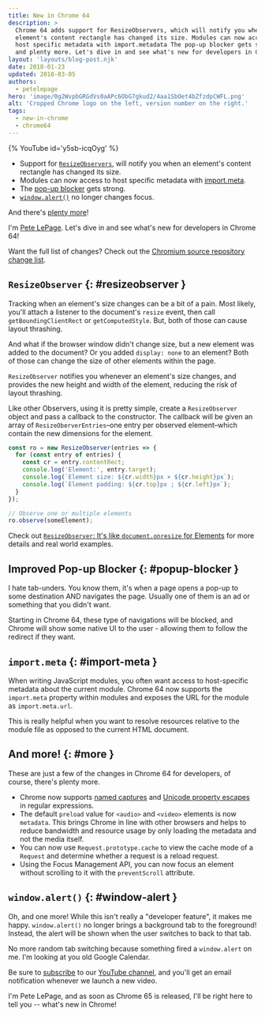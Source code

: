 ```yaml
---
title: New in Chrome 64
description: >
  Chrome 64 adds support for ResizeObservers, which will notify you when an
  element's content rectangle has changed its size. Modules can now access to
  host specific metadata with import.metadata The pop-up blocker gets strong
  and plenty more. Let's dive in and see what's new for developers in Chrome 64!
layout: 'layouts/blog-post.njk'
date: 2018-01-23
updated: 2018-03-05
authors:
  - petelepage
hero: 'image/0g2WvpbGRGdVs0aAPc6ObG7gkud2/4aa1SbOet4bZfzdpCWFL.png'
alt: 'Cropped Chrome logo on the left, version number on the right.'
tags:
  - new-in-chrome
  - chrome64
---
```


{% YouTube id='y5sb-icqOyg' %}

- Support for [`ResizeObservers`](#resizeobserver), will notify you
  when an element's content rectangle has changed its size.
- Modules can now access to host specific metadata with
  [import.meta](#import-meta).
- The [pop-up blocker](#popup-blocker) gets strong.
- [`window.alert()`](#window-alert) no longer changes focus.

And there's [plenty more](#more)!

I'm [Pete LePage](https://petelepage.com/). Let's dive in and see what's new for developers in Chrome 64!

Want the full list of changes? Check out the
[Chromium source repository change list](https://chromium.googlesource.com/chromium/src/+log/63.0.3239.84..64.0.3282.140).

## `ResizeObserver` {: #resizeobserver }

Tracking when an element's size changes can be a bit of a pain. Most likely,
you'll attach a listener to the document's `resize` event, then call
`getBoundingClientRect` or `getComputedStyle`. But, both of those can cause
layout thrashing.

And what if the browser window didn't change size, but a new element was added
to the document? Or you added `display: none` to an element? Both of those
can change the size of other elements within the page.

`ResizeObserver` notifies you whenever an element's size changes, and
provides the new height and width of the element, reducing the risk of
layout thrashing.

Like other Observers, using it is pretty simple, create a `ResizeObserver`
object and pass a callback to the constructor. The callback will be given
an array of `ResizeOberverEntries`–one entry per observed element–which
contain the new dimensions for the element.

```js
const ro = new ResizeObserver(entries => {
  for (const entry of entries) {
    const cr = entry.contentRect;
    console.log('Element:', entry.target);
    console.log(`Element size: ${cr.width}px × ${cr.height}px`);
    console.log(`Element padding: ${cr.top}px ; ${cr.left}px`);
  }
});

// Observe one or multiple elements
ro.observe(someElement);
```

Check out [`ResizeObserver`: It's like `document.onresize` for
Elements](https://developers.google.com/web/updates/2016/10/resizeobserver)
for more details and real world examples.

## Improved Pop-up Blocker {: #popup-blocker }

I hate tab-unders. You know them, it's when a page opens a pop-up to some
destination AND navigates the page. Usually one of them is an ad or
something that you didn't want.

Starting in Chrome 64, these type of navigations will be blocked, and Chrome
will show some native UI to the user - allowing them to follow the redirect
if they want.

## `import.meta` {: #import-meta }

When writing JavaScript modules, you often want access to host-specific
metadata about the current module. Chrome 64 now supports the `import.meta`
property within modules and exposes the URL for the module as
`import.meta.url`.

This is really helpful when you want to resolve resources relative to the
module file as opposed to the current HTML document.

## And more! {: #more }

These are just a few of the changes in Chrome 64 for developers, of course,
there's plenty more.

- Chrome now supports
  [named captures](https://developers.google.com/web/updates/2017/07/upcoming-regexp-features#named_captures)
  and [Unicode property
  escapes](https://developers.google.com/web/updates/2017/07/upcoming-regexp-features#unicode_property_escapes)
  in regular expressions.
- The default `preload` value for `<audio>` and `<video>` elements is now
  `metadata`. This brings Chrome in line with other browsers and helps to
  reduce bandwidth and resource usage by only loading the metadata and not the
  media itself.
- You can now use `Request.prototype.cache` to view the cache mode of a
  `Request` and determine whether a request is a reload request.
- Using the Focus Management API, you can now focus an element without
  scrolling to it with the `preventScroll` attribute.

## `window.alert()` {: #window-alert }

Oh, and one more! While this isn't really a "developer feature", it makes
me happy. `window.alert()` no longer brings a background tab to the
foreground! Instead, the alert will be shown when the user switches to back
to that tab.

No more random tab switching because something fired a `window.alert` on me.
I'm looking at you old Google Calendar.

Be sure to [subscribe](https://goo.gl/6FP1a5) to our
[YouTube channel](https://www.youtube.com/user/ChromeDevelopers/), and
you'll get an email notification whenever we launch a new video.

I'm Pete LePage, and as soon as Chrome 65 is released, I'll be right
here to tell you -- what's new in Chrome!
